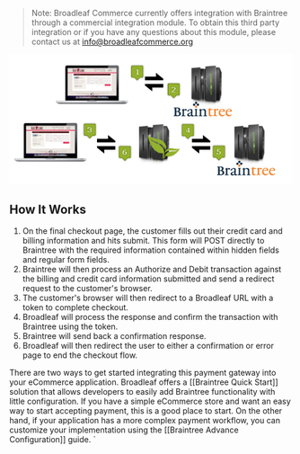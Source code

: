 > Note: Broadleaf Commerce currently offers integration with Braintree through a commercial integration module. To obtain this third party integration or if you have any questions about this module, please contact us at info@broadleafcommerce.org

<img src="images/payment-braintree-diagram.png" class="no_border" alt="Braintree Diagram">

## How It Works
1. On the final checkout page, the customer fills out their credit card and billing information and hits submit. This form will POST directly to Braintree with the required information contained within hidden fields and regular form fields.
2. Braintree will then process an Authorize and Debit transaction against the billing and credit card information submitted and send a redirect request to the customer's browser.
3. The customer's browser will then redirect to a Broadleaf URL with a token to complete checkout.
4. Broadleaf will process the response and confirm the transaction with Braintree using the token.
5. Braintree will send back a confirmation response.
6. Broadleaf will then redirect the user to either a confirmation or error page to end the checkout flow. 

There are two ways to get started integrating this payment gateway into your eCommerce application.
Broadleaf offers a [[Braintree Quick Start]] solution that allows developers to easily add Braintree functionality
with little configuration. If you have a simple eCommerce store and want an easy way to start accepting payment, this is a good place to start.
On the other hand, if your application has a more complex payment workflow, you can customize your implementation using the [[Braintree Advance Configuration]] guide.
`